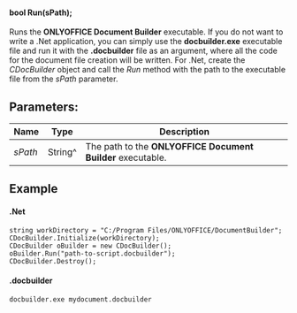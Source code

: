 #### bool Run(sPath);

Runs the **ONLYOFFICE Document Builder** executable. If you do not want to write a .Net application, you can simply use the **docbuilder.exe** executable file and run it with the **.docbuilder** file as an argument, where all the code for the document file creation will be written. For .Net, create the *CDocBuilder* object and call the *Run* method with the path to the executable file from the *sPath* parameter.

## Parameters:

| Name    | Type    | Description                                                 |
| ------- | ------- | ----------------------------------------------------------- |
| *sPath* | String^ | The path to the **ONLYOFFICE Document Builder** executable. |

## Example

#### .Net

```
string workDirectory = "C:/Program Files/ONLYOFFICE/DocumentBuilder";
CDocBuilder.Initialize(workDirectory);
CDocBuilder oBuilder = new CDocBuilder();
oBuilder.Run("path-to-script.docbuilder");
CDocBuilder.Destroy();
```

#### .docbuilder

```
docbuilder.exe mydocument.docbuilder
```
